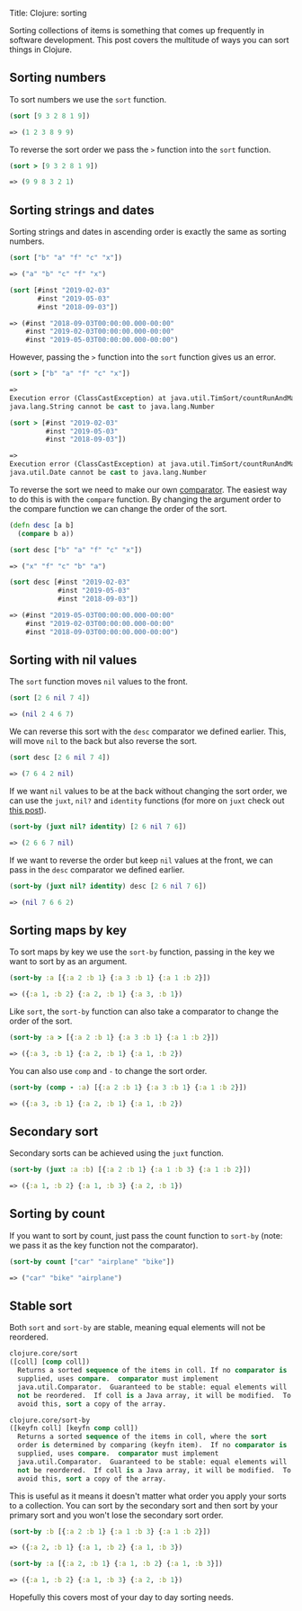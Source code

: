 Title: Clojure: sorting

Sorting collections of items is something that comes up frequently in software development. This post covers the multitude of ways you can sort things in Clojure.

## Sorting numbers

To sort numbers we use the `sort` function.

```clojure
(sort [9 3 2 8 1 9])

=> (1 2 3 8 9 9)
```

To reverse the sort order we pass the `>` function into the `sort` function.

```clojure
(sort > [9 3 2 8 1 9])

=> (9 9 8 3 2 1)
```

## Sorting strings and dates

Sorting strings and dates in ascending order is exactly the same as sorting numbers.

```clojure
(sort ["b" "a" "f" "c" "x"])

=> ("a" "b" "c" "f" "x")

(sort [#inst "2019-02-03"
       #inst "2019-05-03"
       #inst "2018-09-03"])

=> (#inst "2018-09-03T00:00:00.000-00:00"
    #inst "2019-02-03T00:00:00.000-00:00"
    #inst "2019-05-03T00:00:00.000-00:00")
```

However, passing the `>` function into the `sort` function gives us an error.

```clojure
(sort > ["b" "a" "f" "c" "x"])

=>
Execution error (ClassCastException) at java.util.TimSort/countRunAndMakeAscending (TimSort.java:355).
java.lang.String cannot be cast to java.lang.Number

(sort > [#inst "2019-02-03"
         #inst "2019-05-03"
         #inst "2018-09-03"])

=>
Execution error (ClassCastException) at java.util.TimSort/countRunAndMakeAscending (TimSort.java:355).
java.util.Date cannot be cast to java.lang.Number
```

To reverse the sort we need to make our own [comparator](https://clojure.org/guides/comparators). The easiest way to do this is with the `compare` function. By changing the argument order to the compare function we can change the order of the sort.

```clojure
(defn desc [a b]
  (compare b a))

(sort desc ["b" "a" "f" "c" "x"])

=> ("x" "f" "c" "b" "a")

(sort desc [#inst "2019-02-03"
            #inst "2019-05-03"
            #inst "2018-09-03"])

=> (#inst "2019-05-03T00:00:00.000-00:00"
    #inst "2019-02-03T00:00:00.000-00:00"
    #inst "2018-09-03T00:00:00.000-00:00")
```

## Sorting with nil values

The `sort` function moves `nil` values to the front.

```clojure
(sort [2 6 nil 7 4])

=> (nil 2 4 6 7)
```

We can reverse this sort with the `desc` comparator we defined earlier. This, will move `nil` to the back but also reverse the sort.

```clojure
(sort desc [2 6 nil 7 4])

=> (7 6 4 2 nil)
```

If we want `nil` values to be at the back without changing the sort order, we can use the `juxt`, `nil?` and `identity` functions (for more on `juxt` check out [this post](https://andersmurphy.com/2018/11/18/clojure-juxt-and-separate.html)).

```clojure
(sort-by (juxt nil? identity) [2 6 nil 7 6])

=> (2 6 6 7 nil)
```

If we want to reverse the order but keep `nil` values at the front, we can pass in the `desc` comparator we defined earlier.

```clojure
(sort-by (juxt nil? identity) desc [2 6 nil 7 6])

=> (nil 7 6 6 2)
```

## Sorting maps by key

To sort maps by key we use the `sort-by` function, passing in the key we want to sort by as an argument.

```clojure
(sort-by :a [{:a 2 :b 1} {:a 3 :b 1} {:a 1 :b 2}])

=> ({:a 1, :b 2} {:a 2, :b 1} {:a 3, :b 1})
```

Like `sort`, the `sort-by` function can also take a comparator to change the order of the sort.

```clojure
(sort-by :a > [{:a 2 :b 1} {:a 3 :b 1} {:a 1 :b 2}])

=> ({:a 3, :b 1} {:a 2, :b 1} {:a 1, :b 2})
```

You can also use `comp` and `-` to change the sort order.

```clojure
(sort-by (comp - :a) [{:a 2 :b 1} {:a 3 :b 1} {:a 1 :b 2}])

=> ({:a 3, :b 1} {:a 2, :b 1} {:a 1, :b 2})
```

## Secondary sort

Secondary sorts can be achieved using the `juxt` function.

```clojure
(sort-by (juxt :a :b) [{:a 2 :b 1} {:a 1 :b 3} {:a 1 :b 2}])

=> ({:a 1, :b 2} {:a 1, :b 3} {:a 2, :b 1})
```

## Sorting by count

If you want to sort by count, just pass the count function to `sort-by` (note: we pass it as the key function not the comparator).

```clojure
(sort-by count ["car" "airplane" "bike"])

=> ("car" "bike" "airplane")
```

## Stable sort

Both `sort` and `sort-by` are stable, meaning equal elements will not be reordered.

```clojure
clojure.core/sort
([coll] [comp coll])
  Returns a sorted sequence of the items in coll. If no comparator is
  supplied, uses compare.  comparator must implement
  java.util.Comparator.  Guaranteed to be stable: equal elements will
  not be reordered.  If coll is a Java array, it will be modified.  To
  avoid this, sort a copy of the array.

clojure.core/sort-by
([keyfn coll] [keyfn comp coll])
  Returns a sorted sequence of the items in coll, where the sort
  order is determined by comparing (keyfn item).  If no comparator is
  supplied, uses compare.  comparator must implement
  java.util.Comparator.  Guaranteed to be stable: equal elements will
  not be reordered.  If coll is a Java array, it will be modified.  To
  avoid this, sort a copy of the array.
```

This is useful as it means it doesn't matter what order you apply your sorts to a collection. You can sort by the secondary sort and then sort by your primary sort and you won't lose the secondary sort order.

```clojure
(sort-by :b [{:a 2 :b 1} {:a 1 :b 3} {:a 1 :b 2}])

=> ({:a 2, :b 1} {:a 1, :b 2} {:a 1, :b 3})

(sort-by :a [{:a 2, :b 1} {:a 1, :b 2} {:a 1, :b 3}])

=> ({:a 1, :b 2} {:a 1, :b 3} {:a 2, :b 1})

```

Hopefully this covers most of your day to day sorting needs.

